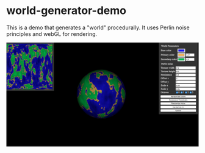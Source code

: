 # world-generator-demo
This is a demo that generates a "world" procedurally. It uses Perlin noise principles and webGL for rendering.

![Screenshot](screenshot.png)